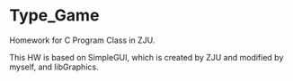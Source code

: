 # Type_Game
Homework for C Program Class in ZJU.

This HW is based on SimpleGUI, which is created by ZJU and modified by myself, and libGraphics.
